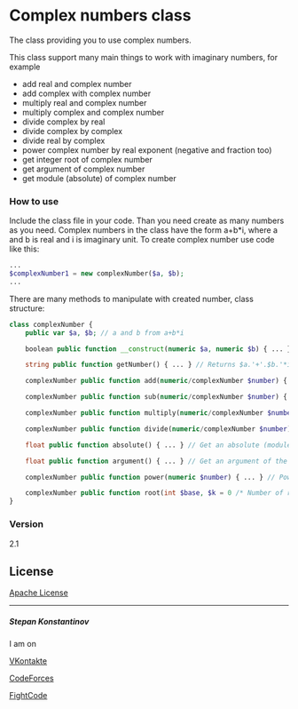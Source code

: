 # Complex numbers class
The class providing you to use complex numbers.

This class support many main things to work with imaginary numbers, for example

  - add real and complex number
  - add complex with complex number
  - multiply real and complex number
  - multiply complex and complex number
  - divide complex by real
  - divide complex by complex
  - divide real by complex
  - power complex number by real exponent (negative and fraction too)
  - get integer root of complex number
  - get argument of complex number
  - get module (absolute) of complex number

### How to use
Include the class file in your code. Than you need create as many numbers as you need. Complex numbers in the class have the form a+b*i, where a and b is real and i is imaginary unit. To create complex number use code like this:
```php
...
$complexNumber1 = new complexNumber($a, $b);
...
```
There are many methods to manipulate with created number, class structure:
```php
class complexNumber {
	public var $a, $b; // a and b from a+b*i

	boolean public function __construct(numeric $a, numeric $b) { ... } // Initialize class

	string public function getNumber() { ... } // Returns $a.'+'.$b.'*i'

	complexNumber public function add(numeric/complexNumber $number) { ... } // Add $number to your complex number

	complexNumber public function sub(numeric/complexNumber $number) { ... } // Subtract $number to your complex number

	complexNumber public function multiply(numeric/complexNumber $number) { ... } // Multiply $number to your complex number

	complexNumber public function divide(numeric/complexNumber $number) { ... } // Divide $number to your complex number

	float public function absolute() { ... } // Get an absolute (module) of the complex number

	float public function argument() { ... } // Get an argument of the complex number

	complexNumber public function power(numeric $number) { ... } // Power your complex number by $exponent

	complexNumber public function root(int $base, $k = 0 /* Number of root (there are $base of them) */) { ... } // Make $base`s root of complex number
}
```

### Version
2.1

License
----

[Apache License](http://www.apache.org/licenses/)

---
##### Stepan Konstantinov
I am on 

[VKontakte](http://vk.com/stepankonstantinovboss)

[CodeForces](http://codeforces.com/profile/Constantor)

[FightCode](http://fightcodegame.com/profile/NaiKoNGod/)

